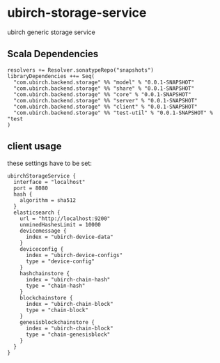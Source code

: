 # ubirch-storage-service
ubirch generic storage service 

## Scala Dependencies

    resolvers += Resolver.sonatypeRepo("snapshots")
    libraryDependencies ++= Seq(
      "com.ubirch.backend.storage" %% "model" % "0.0.1-SNAPSHOT"
      "com.ubirch.backend.storage" %% "share" % "0.0.1-SNAPSHOT"
      "com.ubirch.backend.storage" %% "core" % "0.0.1-SNAPSHOT"
      "com.ubirch.backend.storage" %% "server" % "0.0.1-SNAPSHOT"
      "com.ubirch.backend.storage" %% "client" % "0.0.1-SNAPSHOT"
      "com.ubirch.backend.storage" %% "test-util" % "0.0.1-SNAPSHOT" % "test
    )

## client usage

these settings have to be set:
```
ubirchStorageService {
  interface = "localhost"
  port = 8080
  hash {
    algorithm = sha512
  }
  elasticsearch {
    url = "http://localhost:9200"
    unminedHashesLimit = 10000
    devicemessage {
      index = "ubirch-device-data"
    }
    deviceconfig {
      index = "ubirch-device-configs"
      type = "device-config"
    }
    hashchainstore {
      index = "ubirch-chain-hash"
      type = "chain-hash"
    }
    blockchainstore {
      index = "ubirch-chain-block"
      type = "chain-block"
    }
    genesisblockchainstore {
      index = "ubirch-chain-block"
      type = "chain-genesisblock"
    }
  }
}
```